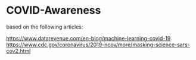 # COVID-Awareness


based on the following articles:

https://www.datarevenue.com/en-blog/machine-learning-covid-19
https://www.cdc.gov/coronavirus/2019-ncov/more/masking-science-sars-cov2.html
